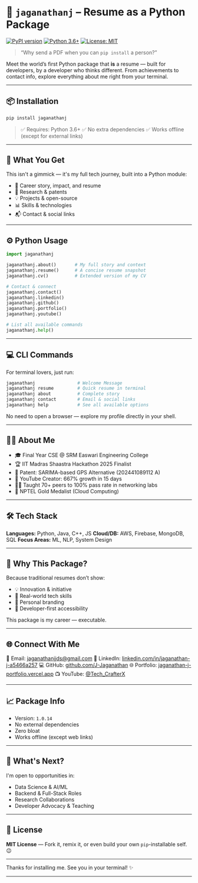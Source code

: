 # 🚀 `jaganathanj` – Resume as a Python Package

[![PyPI version](https://badge.fury.io/py/jaganathanj.svg)](https://badge.fury.io/py/jaganathanj)
[![Python 3.6+](https://img.shields.io/badge/python-3.6+-blue.svg)](https://www.python.org/downloads/)
[![License: MIT](https://img.shields.io/badge/License-MIT-yellow.svg)](https://opensource.org/licenses/MIT)

> “Why send a PDF when you can `pip install` a person?”

Meet the world’s first Python package that **is** a resume — built for developers, by a developer who thinks different. From achievements to contact info, explore everything about me right from your terminal.

---

## 📦 Installation

```bash
pip install jaganathanj
````

> ✅ Requires: Python 3.6+
> ✅ No extra dependencies
> ✅ Works offline (except for external links)

---

## 🧠 What You Get

This isn't a gimmick — it's my full tech journey, built into a Python module:

* 📘 Career story, impact, and resume
* 🧠 Research & patents
* 💡 Projects & open-source
* 📊 Skills & technologies
* 📬 Contact & social links

---

## ⚙️ Python Usage

```python
import jaganathanj

jaganathanj.about()       # My full story and context
jaganathanj.resume()      # A concise resume snapshot
jaganathanj.cv()          # Extended version of my CV

# Contact & connect
jaganathanj.contact()
jaganathanj.linkedin()
jaganathanj.github()
jaganathanj.portfolio()
jaganathanj.youtube()

# List all available commands
jaganathanj.help()
```

---

## 💻 CLI Commands

For terminal lovers, just run:

```bash
jaganathanj                # Welcome Message
jaganathanj resume         # Quick resume in terminal
jaganathanj about          # Complete story
jaganathanj contact        # Email & social links
jaganathanj help           # See all available options
```

No need to open a browser — explore my profile directly in your shell.

---

## 👨‍💻 About Me

* 🎓 Final Year CSE @ SRM Easwari Engineering College
* 🏆 IIT Madras Shaastra Hackathon 2025 Finalist
* 📜 Patent: SARIMA-based GPS Alternative (202441089112 A)
* 🎥 YouTube Creator: 667% growth in 15 days
* 👨‍🏫 Taught 70+ peers to 100% pass rate in networking labs
* 🥇 NPTEL Gold Medalist (Cloud Computing)

---

## 🛠️ Tech Stack

**Languages:** Python, Java, C++, JS
**Cloud/DB:** AWS, Firebase, MongoDB, SQL
**Focus Areas:** ML, NLP, System Design

---

## 🎯 Why This Package?

Because traditional resumes don’t show:

* 💡 Innovation & initiative
* 📐 Real-world tech skills
* 🎯 Personal branding
* 📱 Developer-first accessibility

This package is my career — executable.

---

## 🌐 Connect With Me

📧 Email: [jaganathanjjds@gmail.com](mailto:jaganathanjjds@gmail.com)
🔗 LinkedIn: [linkedin.com/in/jaganathan-j-a5466a257](https://linkedin.com/in/jaganathan-j-a5466a257)
💻 GitHub: [github.com/J-Jaganathan](https://github.com/J-Jaganathan)
🌐 Portfolio: [jaganathan-j-portfolio.vercel.app](https://jaganathan-j-portfolio.vercel.app/)
📺 YouTube: [@Tech\_CrafterX](https://youtube.com/@Tech_CrafterX)

---

## 📈 Package Info

* Version: `1.0.14`
* No external dependencies
* Zero bloat
* Works offline (except web links)

---

## 🚀 What's Next?

I'm open to opportunities in:

* Data Science & AI/ML
* Backend & Full-Stack Roles
* Research Collaborations
* Developer Advocacy & Teaching

---

## 📜 License

**MIT License** — Fork it, remix it, or even build your own `pip`-installable self. 😉

---

Thanks for installing me. See you in your terminal! ✨


---

